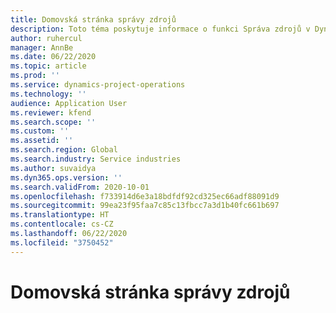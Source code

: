 ```yaml
---
title: Domovská stránka správy zdrojů
description: Toto téma poskytuje informace o funkci Správa zdrojů v Dynamics 365 Project Operations.
author: ruhercul
manager: AnnBe
ms.date: 06/22/2020
ms.topic: article
ms.prod: ''
ms.service: dynamics-project-operations
ms.technology: ''
audience: Application User
ms.reviewer: kfend
ms.search.scope: ''
ms.custom: ''
ms.assetid: ''
ms.search.region: Global
ms.search.industry: Service industries
ms.author: suvaidya
ms.dyn365.ops.version: ''
ms.search.validFrom: 2020-10-01
ms.openlocfilehash: f733914d6e3a18bdfdf92cd325ec66adf88091d9
ms.sourcegitcommit: 99ea23f95faa7c85c13fbcc7a3d1b40fc661b697
ms.translationtype: HT
ms.contentlocale: cs-CZ
ms.lasthandoff: 06/22/2020
ms.locfileid: "3750452"
---
```

# <a name="resource-management-home-page"></a>Domovská stránka správy zdrojů
